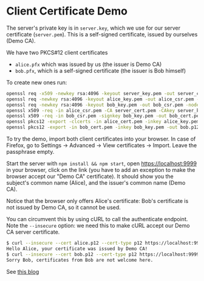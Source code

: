 # Client Certificate Demo

The server's private key is in `server.key`, which we use for our server certificate (`server.pem`). This is a self-signed certificate, issued by ourselves (Demo CA).

We have two PKCS#12 client certificates

- `alice.pfx` which was issued by us (the issuer is Demo CA)
- `bob.pfx`, which is a self-signed certificate (the issuer is Bob himself)

To create new ones run:

```sh
openssl req -x509 -newkey rsa:4096 -keyout server_key.pem -out server_cert.pem -nodes -days 365 -subj "/CN=localhost/O=Client\ Certificate\ Demo"
openssl req -newkey rsa:4096 -keyout alice_key.pem -out alice_csr.pem -nodes -days 365 -subj "/CN=Alice"
openssl req -newkey rsa:4096 -keyout bob_key.pem -out bob_csr.pem -nodes -days 365 -subj "/CN=Bob"
openssl x509 -req -in alice_csr.pem -CA server_cert.pem -CAkey server_key.pem -out alice_cert.pem -set_serial 01 -days 365
openssl x509 -req -in bob_csr.pem -signkey bob_key.pem -out bob_cert.pem -days 365
openssl pkcs12 -export -clcerts -in alice_cert.pem -inkey alice_key.pem -out alice.p12
openssl pkcs12 -export -in bob_cert.pem -inkey bob_key.pem -out bob.p12
```

To try the demo, import both client certificates into your browser. In case of Firefox, go to Settings -> Advanced -> View certificates -> Import. Leave the passphrase empty.

Start the server with `npm install && npm start`, open [https://localhost:9999](https://localhost:9999) in your browser, click on the link (you have to add an exception to make the browser accept our "Demo CA" certificate). It should show you the subject's common name (Alice), and the issuer's common name (Demo CA).

Notice that the browser only offers Alice's certificate: Bob's certificate is not issued by Demo CA, so it cannot be used.

You can circumvent this by using cURL to call the authenticate endpoint. Note the `--insecure` option: we need this to make cURL accept our Demo CA server certificate.

```sh
$ curl --insecure --cert alice.p12 --cert-type p12 https://localhost:9999/authenticate
Hello Alice, your certificate was issued by Demo CA!
$ curl --insecure --cert bob.p12 --cert-type p12 https://localhost:9999/authenticate
Sorry Bob, certificates from Bob are not welcome here.
```

See [this blog](https://medium.com/@sevcsik/authentication-using-https-client-certificates-3c9d270e8326)

